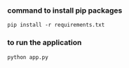 ### command to install pip packages

`pip install -r requirements.txt`

### to run the application

`python app.py`